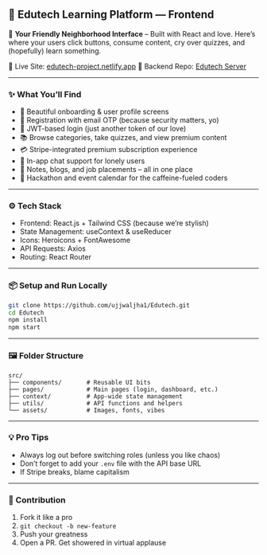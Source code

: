
## 🎨 Edutech Learning Platform — Frontend

🚀 **Your Friendly Neighborhood Interface** – Built with React and love. Here’s where your users click buttons, consume content, cry over quizzes, and (hopefully) learn something.

🔗 Live Site: [edutech-project.netlify.app](https://edutech-project.netlify.app)
🧠 Backend Repo: [Edutech Server](https://github.com/ujjwaljha1/Edutech-Website-Server.git)

---

### ✨ What You’ll Find

* 👋 Beautiful onboarding & user profile screens
* 🧾 Registration with email OTP (because security matters, yo)
* 🚀 JWT-based login (just another token of our love)
* 📚 Browse categories, take quizzes, and view premium content
* 💳 Stripe-integrated premium subscription experience
* 💬 In-app chat support for lonely users
* 📝 Notes, blogs, and job placements – all in one place
* 📅 Hackathon and event calendar for the caffeine-fueled coders

---

### ⚙️ Tech Stack

* Frontend: React.js + Tailwind CSS (because we’re stylish)
* State Management: useContext & useReducer
* Icons: Heroicons + FontAwesome
* API Requests: Axios
* Routing: React Router

---

### 📦 Setup and Run Locally

```bash
git clone https://github.com/ujjwaljha1/Edutech.git
cd Edutech
npm install
npm start
```

---

### 🖼️ Folder Structure

```
src/
├── components/       # Reusable UI bits
├── pages/            # Main pages (login, dashboard, etc.)
├── context/          # App-wide state management
├── utils/            # API functions and helpers
└── assets/           # Images, fonts, vibes
```

---

### 💡 Pro Tips

* Always log out before switching roles (unless you like chaos)
* Don’t forget to add your `.env` file with the API base URL
* If Stripe breaks, blame capitalism

---

### 🤝 Contribution

1. Fork it like a pro
2. `git checkout -b new-feature`
3. Push your greatness
4. Open a PR. Get showered in virtual applause
